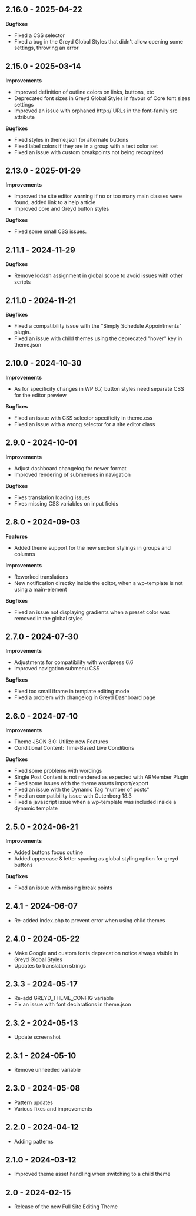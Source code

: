 ## 2.16.0 - 2025-04-22
**Bugfixes**
* Fixed a CSS selector
* Fixed a bug in the Greyd Global Styles that didn't allow opening some settings, throwing an error

## 2.15.0 - 2025-03-14
**Improvements**
* Improved definition of outline colors on links, buttons, etc
* Deprecated font sizes in Greyd Global Styles in favour of Core font sizes settings
* Improved an issue with orphaned http:// URLs in the font-family src attribute

**Bugfixes**
* Fixed styles in theme.json for alternate buttons
* Fixed label colors if they are in a group with a text color set
* Fixed an issue with custom breakpoints not being recognized

## 2.13.0 - 2025-01-29
**Improvements**
* Improved the site editor warning if no or too many main classes were found, added link to a help article
* Improved core and Greyd button styles

**Bugfixes**
* Fixed some small CSS issues.

## 2.11.1 - 2024-11-29
**Bugfixes**

* Remove lodash assignment in global scope to avoid issues with other scripts  

## 2.11.0 - 2024-11-21
**Bugfixes**

* Fixed a compatibility issue with the "Simply Schedule Appointments" plugin.  
* Fixed an issue with child themes using the deprecated "hover" key in theme.json

## 2.10.0 - 2024-10-30
**Improvements**

* As for specificity changes in WP 6.7, button styles need separate CSS for the editor preview

**Bugfixes**

* Fixed an issue with CSS selector specificity in theme.css
* Fixed an issue with a wrong selector for a site editor class

## 2.9.0 - 2024-10-01
**Improvements**

* Adjust dashboard changelog for newer format
* Improved rendering of submenues in navigation

**Bugfixes**

* Fixes translation loading issues
* Fixes missing CSS variables on input fields

## 2.8.0 - 2024-09-03
**Features**

* Added theme support for the new section stylings in groups and columns

**Improvements**

* Reworked translations
* New notification directky inside the editor, when a wp-template is not using a main-element

**Bugfixes**

* Fixed an issue not displaying gradients when a preset color was removed in the global styles

## 2.7.0 - 2024-07-30

**Improvements**

* Adjustments for compatibility with wordpress 6.6
* Improved navigation submenu CSS

**Bugfixes**

* Fixed too small iframe in template editing mode
* Fixed a problem with changelog in Greyd Dashboard page

## 2.6.0 - 2024-07-10
**Improvements**

* Theme JSON 3.0: Utilize new Features
* Conditional Content: Time-Based Live Conditions

**Bugfixes**

* Fixed some problems with wordings
* Single Post Content is not rendered as expected with ARMember Plugin
* Fixed some issues with the theme assets import/export
* Fixed an issue with the Dynamic Tag "number of posts"
* Fixed an compatibility issue with Gutenberg 18.3
* Fixed a javascript issue when a wp-template was included inside a dynamic template
 
## 2.5.0 - 2024-06-21
**Improvements**

* Added buttons focus outline
* Added uppercase & letter spacing as global styling option for greyd buttons

**Bugfixes**

* Fixed an issue with missing break points

## 2.4.1 - 2024-06-07
* Re-added index.php to prevent error when using child themes

## 2.4.0 - 2024-05-22
* Make Google and custom fonts deprecation notice always visible in Greyd Global Styles
* Updates to translation strings

## 2.3.3 - 2024-05-17
* Re-add GREYD_THEME_CONFIG variable
* Fix an issue with font declarations in theme.json

## 2.3.2 - 2024-05-13
* Update screenshot

## 2.3.1 - 2024-05-10
* Remove unneeded variable

## 2.3.0 - 2024-05-08
* Pattern updates
* Various fixes and improvements

## 2.2.0 - 2024-04-12
* Adding patterns

## 2.1.0 - 2024-03-12
* Improved theme asset handling when switching to a child theme

## 2.0 - 2024-02-15
* Release of the new Full Site Editing Theme
